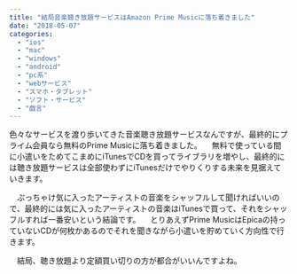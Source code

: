 ```yaml
---
title: "結局音楽聴き放題サービスはAmazon Prime Musicに落ち着きました"
date: "2018-05-07"
categories: 
  - "ios"
  - "mac"
  - "windows"
  - "android"
  - "pc系"
  - "webサービス"
  - "スマホ・タブレット"
  - "ソフト・サービス"
  - "戯言"
---
```


色々なサービスを渡り歩いてきた音楽聴き放題サービスなんですが、最終的にプライム会員なら無料のPrime Musicに落ち着きました。 　無料で使っている間に小遣いをためてこまめにiTunesでCDを買ってライブラリを増やし、最終的には聴き放題サービスは全部使わずにiTunesだけでやりくりする未来を見据えていきます。

　ぶっちゃけ気に入ったアーティストの音楽をシャッフルして聞ければいいので、最終的には気に入ったアーティストの音楽はiTunesで買って、それをシャッフルすれば一番安いという結論です。 　とりあえずPrime MusicはEpicaの持っていないCDが何枚かあるのでそれを聞きながら小遣いを貯めていく方向性で行きます。

　結局、聴き放題より定額買い切りの方が都合がいいんですよね。

